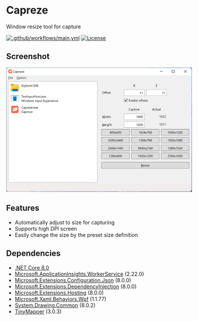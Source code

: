 # Capreze

Window resize tool for capture

[![.github/workflows/main.yml](https://github.com/karamem0/capreze/actions/workflows/workflow.yml/badge.svg)](https://github.com/karamem0/capreze/actions/workflows/workflow.yml)
[![License](https://img.shields.io/github/license/karamem0/capreze.svg)](https://github.com/karamem0/capreze/blob/main/LICENSE)

## Screenshot

![Screenshot](./assets/screenshot.png)

## Features

- Automatically adjust to size for capturing
- Supports high DPI screen
- Easily change the size by the preset size definition

## Dependencies

- [.NET Core 8.0](https://dotnet.microsoft.com/download/dotnet-core/8.0)
- [Microsoft.ApplicationInsights.WorkerService](https://www.nuget.org/packages/Microsoft.ApplicationInsights.WorkerService/2.22.0) (2.22.0)
- [Microsoft.Extensions.Configuration.Json](https://www.nuget.org/packages/Microsoft.Extensions.Configuration.Json/8.0.0) (8.0.0)
- [Microsoft.Extensions.DependencyInjection](https://www.nuget.org/packages/Microsoft.Extensions.DependencyInjection/8.0.0) (8.0.0)
- [Microsoft.Extensions.Hosting](https://www.nuget.org/packages/Microsoft.Extensions.Hosting/8.0.0) (8.0.0)
- [Microsoft.Xaml.Behaviors.Wpf](https://www.nuget.org/packages/Microsoft.Xaml.Behaviors.Wpf/1.1.77) (1.1.77)
- [System.Drawing.Common](https://www.nuget.org/packages/System.Drawing.Common/8.0.2) (8.0.2)
- [TinyMapper](https://www.nuget.org/packages/TinyMapper/3.0.3) (3.0.3)

